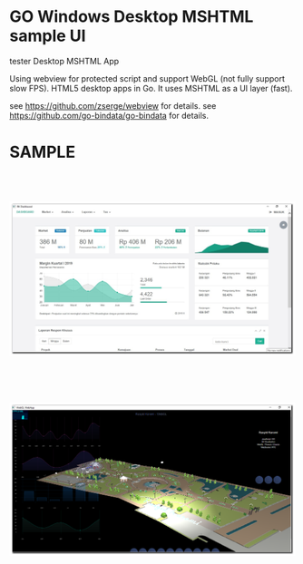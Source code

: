 # GO Windows Desktop MSHTML sample UI 
tester Desktop MSHTML App


 Using webview for protected script and support WebGL (not fully support slow FPS).
 HTML5 desktop apps in Go. It uses MSHTML as a UI layer (fast).

see https://github.com/zserge/webview for details.
see https://github.com/go-bindata/go-bindata for details.



# SAMPLE 
<div>
  <br><br><br>
 </div>

<div align="center" >
<img  src="https://raw.githubusercontent.com/rasyidkaromi/desktopweb/master/dashboardscreen.png"  width="780px"  />
</div>

<br><br><br>
  <div align="center" >
<img  src="https://raw.githubusercontent.com/rasyidkaromi/desktopweb/master/webglscreen.png"  width="780px"  />
</div>
  



